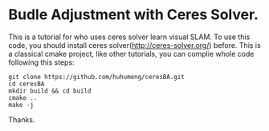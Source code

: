 # Budle Adjustment with Ceres Solver.

This is a tutorial for who uses ceres solver learn visual SLAM.
To use this code, you should install ceres solver(http://ceres-solver.org/) before. This is a classical cmake project, like other tutorials, you can complie whole code following this steps:

```linux
git clone https://github.com/huhumeng/ceresBA.git
cd ceresBA
mkdir build && cd build
cmake ..
make -j
```
Thanks.

